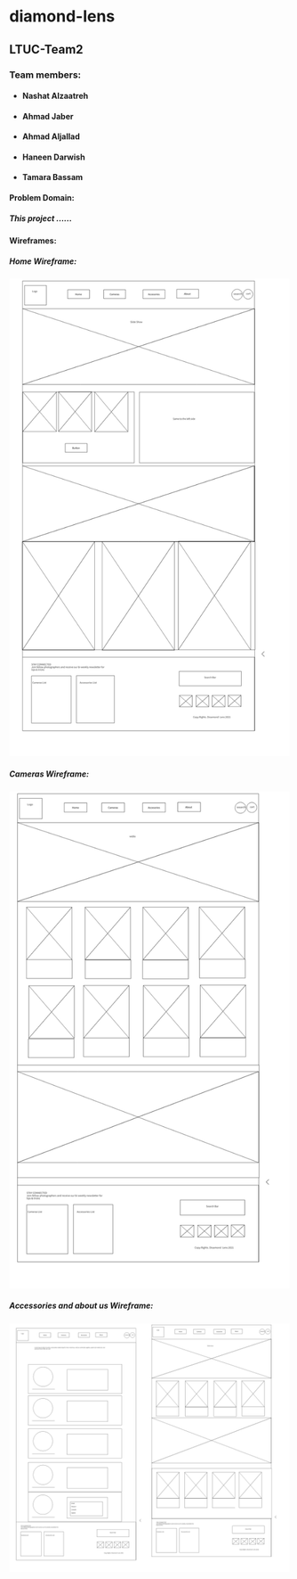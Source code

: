 # diamond-lens
## LTUC-Team2
### Team members: 
- #### Nashat Alzaatreh
- #### Ahmad Jaber
- #### Ahmad Aljallad
- #### Haneen Darwish 
- #### Tamara Bassam 


#### Problem Domain:
##### This project ...... 


#### Wireframes: 
##### Home Wireframe: 
![Home Wireframe](headerImages/homeWireFrame.png)

##### Cameras Wireframe: 
![Cameras Wireframe](headerImages/camerasWireFrame.png)

##### Accessories and about us Wireframe: 
![Accessories and about us](headerImages/AccessoriesAndAboutWireFrame.png)



